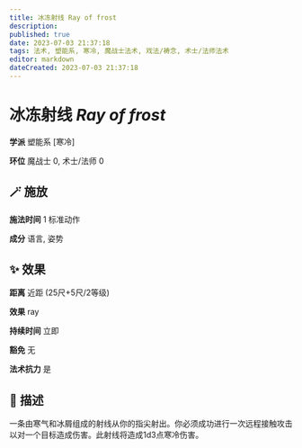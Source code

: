 ```yaml
---
title: 冰冻射线 Ray of frost
description: 
published: true
date: 2023-07-03 21:37:18
tags: 法术, 塑能系, 寒冷, 魔战士法术, 戏法/祷念, 术士/法师法术
editor: markdown
dateCreated: 2023-07-03 21:37:18
---
```


# **冰冻射线** *Ray of frost*

**学派** 塑能系 \[寒冷\] 

**环位** 魔战士 0, 术士/法师 0

## 🪄 施放

**施法时间** 1 标准动作

**成分** 语言, 姿势

## ✨ 效果  

**距离** 近距 (25尺+5尺/2等级) 

**效果** ray 

**持续时间** 立即 

**豁免** 无

**法术抗力** 是

## 📖 描述

一条由寒气和冰屑组成的射线从你的指尖射出。你必须成功进行一次远程接触攻击以对一个目标造成伤害。此射线将造成1d3点寒冷伤害。
    